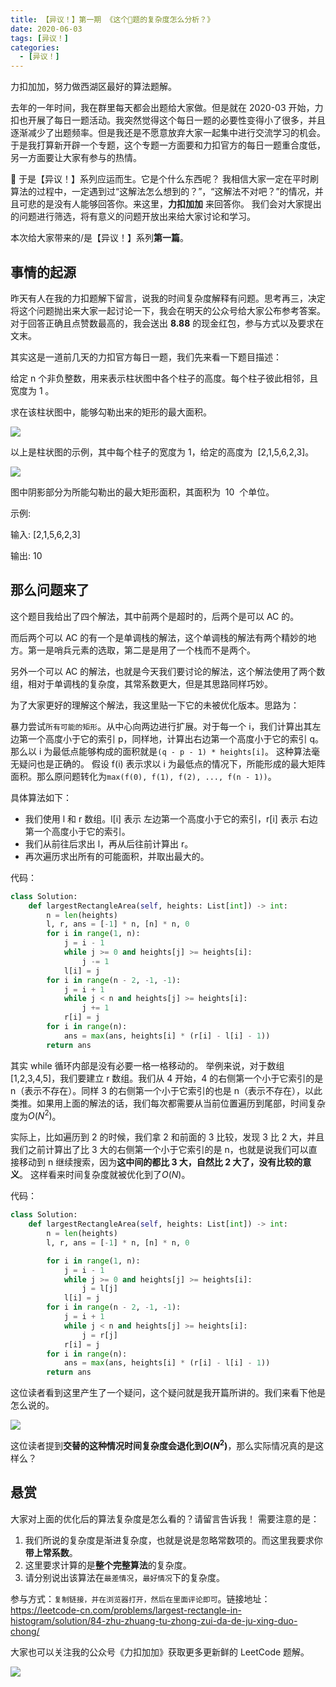 ```yaml
---
title: 【异议！】第一期 《这个🦅题的复杂度怎么分析？》
date: 2020-06-03
tags: [异议！]
categories:
  - [异议！]
---
```


力扣加加，努力做西湖区最好的算法题解。

去年的一年时间，我在群里每天都会出题给大家做。但是就在 2020-03 开始，力扣也开展了每日一题活动。我突然觉得这个每日一题的必要性变得小了很多，并且逐渐减少了出题频率。但是我还是不愿意放弃大家一起集中进行交流学习的机会。于是我打算新开辟一个专题，这个专题一方面要和力扣官方的每日一题重合度低，另一方面要让大家有参与的热情。

 于是【异议！】系列应运而生。它是个什么东西呢？ 我相信大家一定在平时刷算法的过程中，一定遇到过“这解法怎么想到的？”，“这解法不对吧？”的情况，并且可悲的是没有人能够回答你。来这里，**力扣加加** 来回答你。 我们会对大家提出的问题进行筛选，将有意义的问题开放出来给大家讨论和学习。

本次给大家带来的/是【异议！】系列**第一篇**。

<!-- more -->

## 事情的起源

昨天有人在我的力扣题解下留言，说我的时间复杂度解释有问题。思考再三，决定将这个问题抛出来大家一起讨论一下，我会在明天的公众号给大家公布参考答案。对于回答正确且点赞数最高的，我会送出 **8.88** 的现金红包，参与方式以及要求在文末。

其实这是一道前几天的力扣官方每日一题，我们先来看一下题目描述：

给定 n 个非负整数，用来表示柱状图中各个柱子的高度。每个柱子彼此相邻，且宽度为 1 。

求在该柱状图中，能够勾勒出来的矩形的最大面积。

![](https://p.ipic.vip/gf8btg.jpg)

以上是柱状图的示例，其中每个柱子的宽度为 1，给定的高度为  [2,1,5,6,2,3]。

![](https://p.ipic.vip/rkqzx1.jpg)

图中阴影部分为所能勾勒出的最大矩形面积，其面积为  10  个单位。

示例:

输入: [2,1,5,6,2,3]

输出: 10

## 那么问题来了

这个题目我给出了四个解法，其中前两个是超时的，后两个是可以 AC 的。

而后两个可以 AC 的有一个是单调栈的解法，这个单调栈的解法有两个精妙的地方。第一是哨兵元素的选取，第二是是用了一个栈而不是两个。

另外一个可以 AC 的解法，也就是今天我们要讨论的解法，这个解法使用了两个数组，相对于单调栈的复杂度，其常系数更大，但是其思路同样巧妙。

为了大家更好的理解这个解法，我这里贴一下它的未被优化版本。思路为：

暴力尝试`所有可能的矩形`。从中心向两边进行扩展。对于每一个 i，我们计算出其左边第一个高度小于它的索引 p，同样地，计算出右边第一个高度小于它的索引 q。那么以 i 为最低点能够构成的面积就是`(q - p - 1) * heights[i]`。 这种算法毫无疑问也是正确的。 假设 f(i) 表示求以 i 为最低点的情况下，所能形成的最大矩阵面积。那么原问题转化为`max(f(0), f(1), f(2), ..., f(n - 1))`。

具体算法如下：

- 我们使用 l 和 r 数组。l[i] 表示 左边第一个高度小于它的索引，r[i] 表示 右边第一个高度小于它的索引。
- 我们从前往后求出 l，再从后往前计算出 r。
- 再次遍历求出所有的可能面积，并取出最大的。

代码：

```python
class Solution:
    def largestRectangleArea(self, heights: List[int]) -> int:
        n = len(heights)
        l, r, ans = [-1] * n, [n] * n, 0
        for i in range(1, n):
            j = i - 1
            while j >= 0 and heights[j] >= heights[i]:
                j -= 1
            l[i] = j
        for i in range(n - 2, -1, -1):
            j = i + 1
            while j < n and heights[j] >= heights[i]:
                j += 1
            r[i] = j
        for i in range(n):
            ans = max(ans, heights[i] * (r[i] - l[i] - 1))
        return ans
```

其实 while 循环内部是没有必要一格一格移动的。 举例来说，对于数组[1,2,3,4,5]，我们要建立 r 数组。我们从 4 开始，4 的右侧第一个小于它索引的是 n（表示不存在）。同样 3 的右侧第一个小于它索引的也是 n（表示不存在），以此类推。如果用上面的解法的话，我们每次都需要从当前位置遍历到尾部，时间复杂度为$O(N^2)$。

实际上，比如遍历到 2 的时候，我们拿 2 和前面的 3 比较，发现 3 比 2 大，并且我们之前计算出了比 3 大的右侧第一个小于它索引的是 n，也就是说我们可以直接移动到 n 继续搜索，因为**这中间的都比 3 大，自然比 2 大了，没有比较的意义**。 这样看来时间复杂度就被优化到了$O(N)$。

代码：

```python
class Solution:
    def largestRectangleArea(self, heights: List[int]) -> int:
        n = len(heights)
        l, r, ans = [-1] * n, [n] * n, 0

        for i in range(1, n):
            j = i - 1
            while j >= 0 and heights[j] >= heights[i]:
                j = l[j]
            l[i] = j
        for i in range(n - 2, -1, -1):
            j = i + 1
            while j < n and heights[j] >= heights[i]:
                j = r[j]
            r[i] = j
        for i in range(n):
            ans = max(ans, heights[i] * (r[i] - l[i] - 1))
        return ans

```

这位读者看到这里产生了一个疑问，这个疑问就是我开篇所讲的。我们来看下他是怎么说的。

![](https://p.ipic.vip/4uah8u.jpg)

这位读者提到**交替的这种情况时间复杂度会退化到$O(N^2)$**，那么实际情况真的是这样么？

## 悬赏

大家对上面的优化后的算法复杂度是怎么看的？请留言告诉我！ 需要注意的是：

1. 我们所说的复杂度是渐进复杂度，也就是说是忽略常数项的。而这里我要求你**带上常系数**。
2. 这里要求计算的是**整个完整算法**的复杂度。
3. 请分别说出该算法在`最差情况`，`最好情况`下的复杂度。

参与方式：`复制链接，并在浏览器打开，然后在里面评论即可`。链接地址：https://leetcode-cn.com/problems/largest-rectangle-in-histogram/solution/84-zhu-zhuang-tu-zhong-zui-da-de-ju-xing-duo-chong/

大家也可以关注我的公众号《力扣加加》获取更多更新鲜的 LeetCode 题解。

![](https://p.ipic.vip/5nu05l.jpg)
